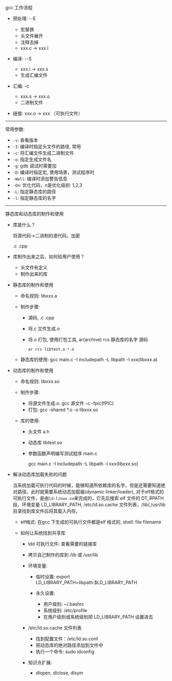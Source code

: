 
gcc 工作流程

- 预处理: --E

    - 宏替换
    - 头文件展开
    - 注释去掉
    - xxx.c \-> xxx.i

- 编译: --S

    - xxx.i \-\>  xxx.s
    - 生成汇编文件

- 汇编: -c

    - xxx.s \-\> xxx.o
    - 二进制文件

- 链接: xxx.o \-\> xxx （可执行文件）

--------------------------------------------

常用参数:

- `-v`: 查看版本
- `-I`: 编译时指定头文件的路径, 常用
- `-c`: 将汇编文件生成二进制文件
- `-o`: 指定生成文件名
- `-g`: gdb 调试时需要加
- `-D`: 编译时指定宏, 使用场景，测试程序时
- `-Wall`: 编译时添加警告信息
- `-On`: 优化代码，n是优化级别: 1,2,3
- `-L`: 指定静态库的路径
- `-l`: 指定静态库的名字

------------------------------------------------
静态库和动态库的制作和使用

- 库是什么？

    将源代码\-\>二进制的源代码，加密

    .c .cpp

- 库制作出来之后，如何给用户使用？

    - 头文件有定义
    - 制作出来的库

- 静态库的制作和使用

    - 命名规则: libxxx.a
    - 制作步骤:

        - 源码, .c .cpp
        - 将.c 文件生成.o
        - 将.o 打包, 使用打包工具, ar(archive) rcs 静态库的名字 源码

            `ar rcs libtest.a *.o`

    - 静态库的使用: gcc main.c -I includepath -L libpath -l xxx(libxxx.a)

- 动态库的制作和使用

    - 命名规则: libxxx.so
    - 制作步骤:

        - 将源文件生成.o: gcc 源文件 -c -fpic(fPIC)
        - 打包: gcc -shared *.o -o libxxx.so

    - 库的使用:

        - 头文件 a.h
        - 动态库 libtest.so
        - 参数函数声明编写测试程序 main.c

            gcc main.c -I includepath -L libpath -l xxx(libxxx.so)

- 解决动态库加载失败的问题

    当系统加载可执行代码的时候，能够知道所依赖库的名字，但是还需要知道绝对路径。此时就需要系统动态加载器(dynamic linker/loader), 对于elf格式的可执行文件，是由`ld-linux.so`来完成的，它先后搜索 elf 文件的 DT_RPATH 段，环境变量 LD_LIBRARY_PATH, /etc/ld.so.cache 文件列表，/lib/,/usr/lib 目录找到库文件后将其载入内存。

    - elf格式: 在gcc 下生成的可执行文件都是elf 格式的, shell: file filename
    - 如何让系统找到共享库

        - ldd 可执行文件: 查看需要的链接库
        - 拷贝自己制作的库到 /lib 或 /usr/lib
        - 环境变量:

            - 临时设置: export LD_LIBRARY_PATH=libpath:$LD_LIBRARY_PATH
            - 永久设置:

                - 用户级别: ~/.bashrc
                - 系统级别: /etc/profile
                - 在用户级别或系统级别把 LD_LIBRARY_PATH 设置进去

        - /etc/ld.so.cache 文件列表

            - 找到配置文件：/etc/ld.so.conf
            - 把动态库的绝对路径添加到文件中
            - 执行一个命令: sudo idconfig

        - 知识点扩展:

            - dlopen, dlclose, dlsym
